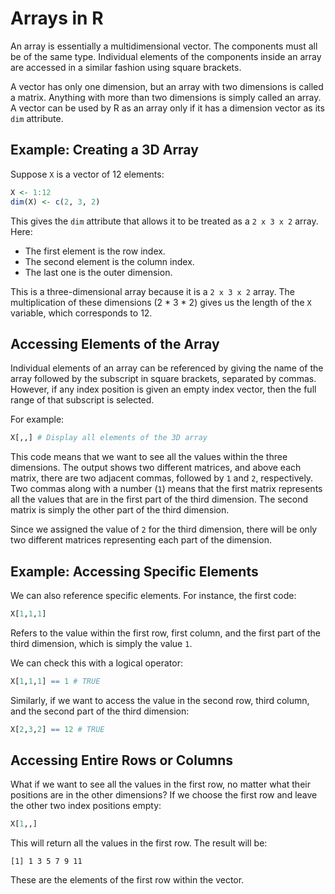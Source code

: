
# Arrays in R

An array is essentially a multidimensional vector. The components must all be of the same type. Individual elements of the components inside an array are accessed in a similar fashion using square brackets.

A vector has only one dimension, but an array with two dimensions is called a matrix. Anything with more than two dimensions is simply called an array. A vector can be used by R as an array only if it has a dimension vector as its `dim` attribute.

## Example: Creating a 3D Array

Suppose `X` is a vector of 12 elements:

```R
X <- 1:12
dim(X) <- c(2, 3, 2)
```

This gives the `dim` attribute that allows it to be treated as a `2 x 3 x 2` array. Here:
- The first element is the row index.
- The second element is the column index.
- The last one is the outer dimension.

This is a three-dimensional array because it is a `2 x 3 x 2` array. The multiplication of these dimensions (2 * 3 * 2) gives us the length of the `X` variable, which corresponds to 12.

## Accessing Elements of the Array

Individual elements of an array can be referenced by giving the name of the array followed by the subscript in square brackets, separated by commas. However, if any index position is given an empty index vector, then the full range of that subscript is selected.

For example:

```R
X[,,] # Display all elements of the 3D array
```

This code means that we want to see all the values within the three dimensions. The output shows two different matrices, and above each matrix, there are two adjacent commas, followed by `1` and `2`, respectively. Two commas along with a number (`1`) means that the first matrix represents all the values that are in the first part of the third dimension. The second matrix is simply the other part of the third dimension. 

Since we assigned the value of `2` for the third dimension, there will be only two different matrices representing each part of the dimension.

## Example: Accessing Specific Elements

We can also reference specific elements. For instance, the first code:

```R
X[1,1,1]
```

Refers to the value within the first row, first column, and the first part of the third dimension, which is simply the value `1`.

We can check this with a logical operator:

```R
X[1,1,1] == 1 # TRUE
```

Similarly, if we want to access the value in the second row, third column, and the second part of the third dimension:

```R
X[2,3,2] == 12 # TRUE
```

## Accessing Entire Rows or Columns

What if we want to see all the values in the first row, no matter what their positions are in the other dimensions? If we choose the first row and leave the other two index positions empty:

```R
X[1,,]
```

This will return all the values in the first row. The result will be:

```
[1] 1 3 5 7 9 11
```

These are the elements of the first row within the vector.

